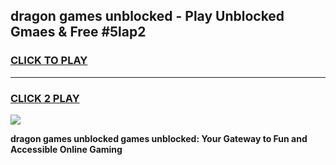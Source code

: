 
## dragon games unblocked - Play Unblocked Gmaes & Free #5lap2
<h3>
<a href="https://premium.freeplayer.one?title=dragon_games_unblocked&ref=01M">CLICK TO PLAY</a></h3>
<hr>

<h3>
<a href="https://premium.freeplayer.one?title=dragon_games_unblocked&ref=01M">CLICK 2 PLAY</a>
  
</h3>

<a href="https://premium.freeplayer.one?title=dragon_games_unblocked&ref=01M"><img src="https://clearcache.store/games.png"></a>


**dragon games unblocked games unblocked: Your Gateway to Fun and Accessible Online Gaming**
